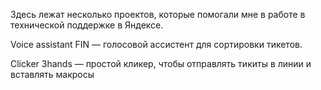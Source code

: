 Здесь лежат несколько проектов, которые помогали мне в работе в технической поддержке в Яндексе.

Voice assistant FIN — голосовой ассистент для сортировки тикетов.

Сlicker 3hands — простой кликер, чтобы отправлять тикиты в линии и вставлять макросы
